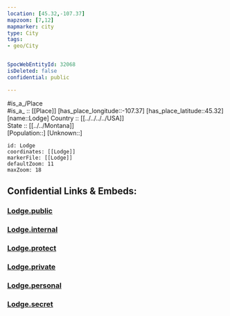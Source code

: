 ```yaml
---
location: [45.32,-107.37] 
mapzoom: [7,12] 
mapmarker: city 
type: City
tags:
- geo/City


SpocWebEntityId: 32068
isDeleted: false
confidential: public

---
```

#is_a_/Place  
#is_a_ :: [[Place]] 
[has_place_longitude::-107.37] 
[has_place_latitude::45.32] 
[name::Lodge] 
Country :: [[../../../../USA]]  
State :: [[../../Montana]]  
[Population::] 
[Unknown::] 


```leaflet
id: Lodge
coordinates: [[Lodge]] 
markerFile: [[Lodge]] 
defaultZoom: 11 
maxZoom: 18
```


## Confidential Links & Embeds: 

### [Lodge.public](/_public/\Earth\Continent\America~North\USA\USA~Mountain\Montana\counties~Montana\Big_Horn,County\cities~Big_HornLodge.public.md) 

### [Lodge.internal](/_internal/\Earth\Continent\America~North\USA\USA~Mountain\Montana\counties~Montana\Big_Horn,County\cities~Big_HornLodge.internal.md) 

### [Lodge.protect](/_protect/\Earth\Continent\America~North\USA\USA~Mountain\Montana\counties~Montana\Big_Horn,County\cities~Big_HornLodge.protect.md) 

### [Lodge.private](/_private/\Earth\Continent\America~North\USA\USA~Mountain\Montana\counties~Montana\Big_Horn,County\cities~Big_HornLodge.private.md) 

### [Lodge.personal](/_personal/\Earth\Continent\America~North\USA\USA~Mountain\Montana\counties~Montana\Big_Horn,County\cities~Big_HornLodge.personal.md) 

### [Lodge.secret](/_secret/\Earth\Continent\America~North\USA\USA~Mountain\Montana\counties~Montana\Big_Horn,County\cities~Big_HornLodge.secret.md)

